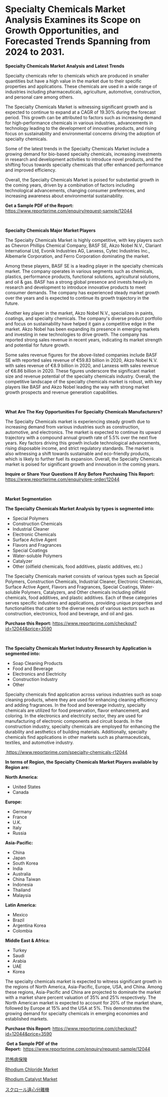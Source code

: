 <p><h1>Specialty Chemicals Market Analysis Examines its Scope on Growth Opportunities, and Forecasted Trends Spanning from 2024 to 2031.</h1></p><p><strong>Specialty Chemicals Market Analysis and Latest Trends</strong></p>
<p><p>Specialty chemicals refer to chemicals which are produced in smaller quantities but have a high value in the market due to their specific properties and applications. These chemicals are used in a wide range of industries including pharmaceuticals, agriculture, automotive, construction, and personal care among others.</p><p>The Specialty Chemicals Market is witnessing significant growth and is expected to continue to expand at a CAGR of 19.30% during the forecast period. This growth can be attributed to factors such as increasing demand for high-performance chemicals in various industries, advancements in technology leading to the development of innovative products, and rising focus on sustainability and environmental concerns driving the adoption of specialty chemicals.</p><p>Some of the latest trends in the Specialty Chemicals Market include a growing demand for bio-based specialty chemicals, increasing investments in research and development activities to introduce novel products, and the shifting focus towards specialty chemicals that offer enhanced performance and improved efficiency.</p><p>Overall, the Specialty Chemicals Market is poised for substantial growth in the coming years, driven by a combination of factors including technological advancements, changing consumer preferences, and increasing awareness about environmental sustainability.</p></p>
<p><strong>Get a Sample PDF of the Report:&nbsp;</strong> <a href="https://www.reportprime.com/enquiry/request-sample/12044">https://www.reportprime.com/enquiry/request-sample/12044</a></p>
<p>&nbsp;</p>
<p><strong>Specialty Chemicals Major Market Players</strong></p>
<p><p>The Specialty Chemicals Market is highly competitive, with key players such as Chevron Phillips Chemical Company, BASF SE, Akzo Nobel N.V., Clariant International Ltd, Evonik Industries AG, Lanxess, Cytec Industries Inc., Albemarle Corporation, and Ferro Corporation dominating the market. </p><p>Among these players, BASF SE is a leading player in the specialty chemicals market. The company operates in various segments such as chemicals, plastics, performance products, functional solutions, agricultural solutions, and oil & gas. BASF has a strong global presence and invests heavily in research and development to introduce innovative products to meet consumer demands. The company has experienced steady market growth over the years and is expected to continue its growth trajectory in the future.</p><p>Another key player in the market, Akzo Nobel N.V., specializes in paints, coatings, and specialty chemicals. The company's diverse product portfolio and focus on sustainability have helped it gain a competitive edge in the market. Akzo Nobel has been expanding its presence in emerging markets and investing in new technologies to drive growth. The company has reported strong sales revenue in recent years, indicating its market strength and potential for future growth.</p><p>Some sales revenue figures for the above-listed companies include BASF SE with reported sales revenue of €59.83 billion in 2020, Akzo Nobel N.V. with sales revenue of €8.9 billion in 2020, and Lanxess with sales revenue of €6.86 billion in 2020. These figures underscore the significant market size and revenue potential of the specialty chemicals industry. Overall, the competitive landscape of the specialty chemicals market is robust, with key players like BASF and Akzo Nobel leading the way with strong market growth prospects and revenue generation capabilities.</p></p>
<p>&nbsp;</p>
<p><strong>What Are The Key Opportunities For Specialty Chemicals Manufacturers?</strong></p>
<p><p>The Specialty Chemicals market is experiencing steady growth due to increasing demand from various industries such as construction, automotive, and electronics. The market is expected to continue its upward trajectory with a compound annual growth rate of 5.5% over the next five years. Key factors driving this growth include technological advancements, rising disposable income, and strict regulatory standards. The market is also witnessing a shift towards sustainable and eco-friendly products, which is likely to further fuel its expansion. Overall, the Specialty Chemicals market is poised for significant growth and innovation in the coming years.</p></p>
<p><strong>Inquire or Share Your Questions If Any Before Purchasing This Report:</strong> <a href="https://www.reportprime.com/enquiry/pre-order/12044">https://www.reportprime.com/enquiry/pre-order/12044</a></p>
<p>&nbsp;</p>
<p><strong>Market Segmentation</strong></p>
<p><strong>The Specialty Chemicals Market Analysis by types is segmented into:</strong></p>
<p><ul><li>Special Polymers</li><li>Construction Chemicals</li><li>Industrial Cleaner</li><li>Electronic Chemicals</li><li>Surface Active Agent</li><li>Flavors and Fragrances</li><li>Special Coatings</li><li>Water-soluble Polymers</li><li>Catalyzer</li><li>Other (oilfield chemicals, food additives, plastic additives, etc.)</li></ul></p>
<p><p>The Specialty Chemicals market consists of various types such as Special Polymers, Construction Chemicals, Industrial Cleaner, Electronic Chemicals, Surface Active Agent, Flavors and Fragrances, Special Coatings, Water-soluble Polymers, Catalyzers, and Other chemicals including oilfield chemicals, food additives, and plastic additives. Each of these categories serves specific industries and applications, providing unique properties and functionalities that cater to the diverse needs of various sectors such as construction, electronics, food and beverage, and oil and gas.</p></p>
<p><strong>Purchase this Report:&nbsp;</strong><a href="https://www.reportprime.com/checkout?id=12044&price=3590">https://www.reportprime.com/checkout?id=12044&price=3590</a></p>
<p>&nbsp;</p>
<p><strong>The Specialty Chemicals Market Industry Research by Application is segmented into:</strong></p>
<p><ul><li>Soap Cleaning Products</li><li>Food and Beverage</li><li>Electronics and Electricity</li><li>Construction Industry</li><li>Other</li></ul></p>
<p><p>Specialty chemicals find application across various industries such as soap cleaning products, where they are used for enhancing cleaning efficiency and adding fragrances. In the food and beverage industry, specialty chemicals are utilized for food preservation, flavor enhancement, and coloring. In the electronics and electricity sector, they are used for manufacturing of electronic components and circuit boards. In the construction industry, specialty chemicals are employed for enhancing the durability and aesthetics of building materials. Additionally, specialty chemicals find applications in other markets such as pharmaceuticals, textiles, and automotive industry.</p></p>
<p><a href="https://www.reportprime.com/specialty-chemicals-r12044">&nbsp;https://www.reportprime.com/specialty-chemicals-r12044</a></p>
<p><strong>In terms of Region, the Specialty Chemicals Market Players available by Region are:</strong></p>
<p>
    <p> <strong> North America: </strong>
        <ul>
            <li>United States</li>
            <li>Canada</li>
        </ul>
        </p> 
    <p> <strong> Europe: </strong>
        <ul>
            <li>Germany</li>
            <li>France</li>
            <li>U.K.</li>
            <li>Italy</li>
            <li>Russia</li>
        </ul>
        </p> 
    <p> <strong> Asia-Pacific: </strong>
        <ul>
            <li>China</li>
            <li>Japan</li>
            <li>South Korea</li>
            <li>India</li>
            <li>Australia</li>
            <li>China Taiwan</li>
            <li>Indonesia</li>
            <li>Thailand</li>
            <li>Malaysia</li>
        </ul>
        </p> 
    <p> <strong> Latin America: </strong>
        <ul>
            <li>Mexico</li>
            <li>Brazil</li>
            <li>Argentina Korea</li>
            <li>Colombia</li>
        </ul>
        </p> 
    <p> <strong> Middle East & Africa: </strong>
        <ul>
            <li>Turkey</li>
            <li>Saudi</li>
            <li>Arabia</li>
            <li>UAE</li>
            <li>Korea</li>
        </ul>
    </p>
    </p>
<p><p>The specialty chemicals market is expected to witness significant growth in the regions of North America, Asia-Pacific, Europe, USA, and China. Among these regions, Asia-Pacific and China are projected to dominate the market with a market share percent valuation of 35% and 25% respectively. The North American market is expected to account for 20% of the market share, followed by Europe at 15% and the USA at 5%. This demonstrates the growing demand for specialty chemicals in emerging economies and established markets.</p></p>
<p><strong>Purchase this Report: </strong><a href="https://www.reportprime.com/checkout?id=12044&price=3590">https://www.reportprime.com/checkout?id=12044&price=3590</a></p>
<p>&nbsp;<strong>Get a Sample PDF of the Report:&nbsp;&nbsp;</strong><a href="https://www.reportprime.com/enquiry/request-sample/12044">https://www.reportprime.com/enquiry/request-sample/12044</a></p>
<p><strong></strong></p>
<p><p><a href="https://github.com/JerelSchulit20231/Market-Research-Report-List-1/blob/main/846644469734.md">恐怖病保険</a></p><p><a href="https://github.com/RosemarieLeffler2023/Market-Research-Report-List-1/blob/main/rhodium-chloride-market.md">Rhodium Chloride Market</a></p><p><a href="https://github.com/susanjprice2023/Market-Research-Report-List-1/blob/main/rhodium-catalyst-market.md">Rhodium Catalyst Market</a></p><p><a href="https://github.com/BrionnaBoyle/Market-Research-Report-List-1/blob/main/827187369735.md">スクロール遠心分離機</a></p></p>
